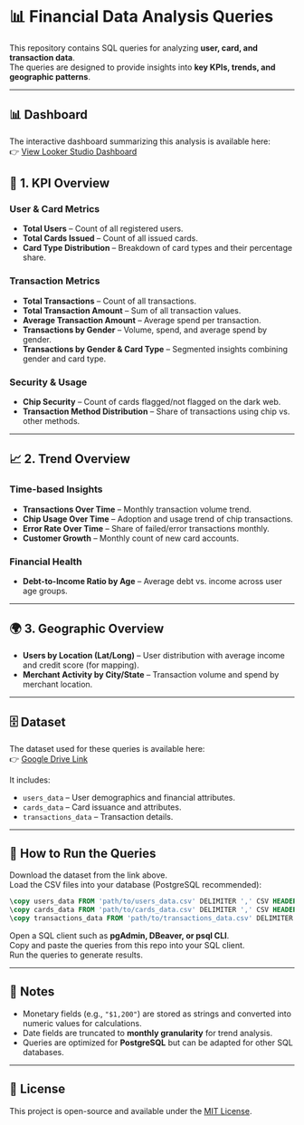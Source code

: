 # 📊 Financial Data Analysis Queries

This repository contains SQL queries for analyzing **user, card, and transaction data**.  
The queries are designed to provide insights into **key KPIs, trends, and geographic patterns**.  

---
## 📊 Dashboard

The interactive dashboard summarizing this analysis is available here:  
👉 [View Looker Studio Dashboard](https://lookerstudio.google.com/your-dashboard-link)

## 🔑 1. KPI Overview

### User & Card Metrics
- **Total Users** – Count of all registered users.  
- **Total Cards Issued** – Count of all issued cards.  
- **Card Type Distribution** – Breakdown of card types and their percentage share.  

### Transaction Metrics
- **Total Transactions** – Count of all transactions.  
- **Total Transaction Amount** – Sum of all transaction values.  
- **Average Transaction Amount** – Average spend per transaction.  
- **Transactions by Gender** – Volume, spend, and average spend by gender.  
- **Transactions by Gender & Card Type** – Segmented insights combining gender and card type.  

### Security & Usage
- **Chip Security** – Count of cards flagged/not flagged on the dark web.  
- **Transaction Method Distribution** – Share of transactions using chip vs. other methods.  

---

## 📈 2. Trend Overview

### Time-based Insights
- **Transactions Over Time** – Monthly transaction volume trend.  
- **Chip Usage Over Time** – Adoption and usage trend of chip transactions.  
- **Error Rate Over Time** – Share of failed/error transactions monthly.  
- **Customer Growth** – Monthly count of new card accounts.  

### Financial Health
- **Debt-to-Income Ratio by Age** – Average debt vs. income across user age groups.  

---

## 🌍 3. Geographic Overview

- **Users by Location (Lat/Long)** – User distribution with average income and credit score (for mapping).  
- **Merchant Activity by City/State** – Transaction volume and spend by merchant location.  

---

## 🗄️ Dataset

The dataset used for these queries is available here:  
👉 [Google Drive Link](https://drive.google.com/drive/folders/14U87BRaPXvv-l9E7dysGqY0VjVv4lxKP?usp=drive_link)

It includes:
- `users_data` – User demographics and financial attributes.  
- `cards_data` – Card issuance and attributes.  
- `transactions_data` – Transaction details.  

---

## 🚀 How to Run the Queries

Download the dataset from the link above.  
Load the CSV files into your database (PostgreSQL recommended):  

```sql
\copy users_data FROM 'path/to/users_data.csv' DELIMITER ',' CSV HEADER;
\copy cards_data FROM 'path/to/cards_data.csv' DELIMITER ',' CSV HEADER;
\copy transactions_data FROM 'path/to/transactions_data.csv' DELIMITER ',' CSV HEADER;
```

Open a SQL client such as **pgAdmin, DBeaver, or psql CLI**.  
Copy and paste the queries from this repo into your SQL client.  
Run the queries to generate results.  

---

## 📌 Notes

- Monetary fields (e.g., `"$1,200"`) are stored as strings and converted into numeric values for calculations.  
- Date fields are truncated to **monthly granularity** for trend analysis.  
- Queries are optimized for **PostgreSQL** but can be adapted for other SQL databases.  

---

## 📜 License
This project is open-source and available under the [MIT License](LICENSE).  
